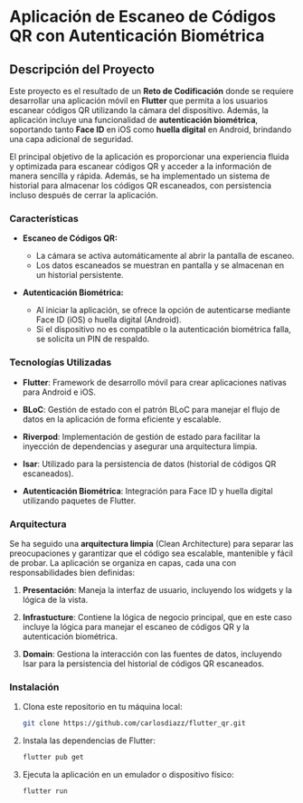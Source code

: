 # Aplicación de Escaneo de Códigos QR con Autenticación Biométrica

## Descripción del Proyecto

Este proyecto es el resultado de un **Reto de Codificación** donde se requiere desarrollar una aplicación móvil en **Flutter** que permita a los usuarios escanear códigos QR utilizando la cámara del dispositivo. Además, la aplicación incluye una funcionalidad de **autenticación biométrica**, soportando tanto **Face ID** en iOS como **huella digital** en Android, brindando una capa adicional de seguridad.

El principal objetivo de la aplicación es proporcionar una experiencia fluida y optimizada para escanear códigos QR y acceder a la información de manera sencilla y rápida. Además, se ha implementado un sistema de historial para almacenar los códigos QR escaneados, con persistencia incluso después de cerrar la aplicación.

### Características

- **Escaneo de Códigos QR:**
  - La cámara se activa automáticamente al abrir la pantalla de escaneo.
  - Los datos escaneados se muestran en pantalla y se almacenan en un historial persistente.

- **Autenticación Biométrica:**
  - Al iniciar la aplicación, se ofrece la opción de autenticarse mediante Face ID (iOS) o huella digital (Android).
  - Si el dispositivo no es compatible o la autenticación biométrica falla, se solicita un PIN de respaldo.

### Tecnologías Utilizadas

- **Flutter**: Framework de desarrollo móvil para crear aplicaciones nativas para Android e iOS.

- **BLoC**: Gestión de estado con el patrón BLoC para manejar el flujo de datos en la aplicación de forma eficiente y escalable.

- **Riverpod**: Implementación de gestión de estado para facilitar la inyección de dependencias y asegurar una arquitectura limpia.

- **Isar**: Utilizado para la persistencia de datos (historial de códigos QR escaneados).

- **Autenticación Biométrica**: Integración para Face ID y huella digital utilizando paquetes de Flutter.

### Arquitectura

Se ha seguido una **arquitectura limpia** (Clean Architecture) para separar las preocupaciones y garantizar que el código sea escalable, mantenible y fácil de probar. La aplicación se organiza en capas, cada una con responsabilidades bien definidas:

1. **Presentación**: Maneja la interfaz de usuario, incluyendo los widgets y la lógica de la vista.

2. **Infrastucture**: Contiene la lógica de negocio principal, que en este caso incluye la lógica para manejar el escaneo de códigos QR y la autenticación biométrica.

3. **Domain**: Gestiona la interacción con las fuentes de datos, incluyendo Isar para la persistencia del historial de códigos QR escaneados.

### Instalación

1. Clona este repositorio en tu máquina local:
   ```bash
   git clone https://github.com/carlosdiazz/flutter_qr.git

2. Instala las dependencias de Flutter:
   ```bash
   flutter pub get


3. Ejecuta la aplicación en un emulador o dispositivo físico:
   ```bash
   flutter run

